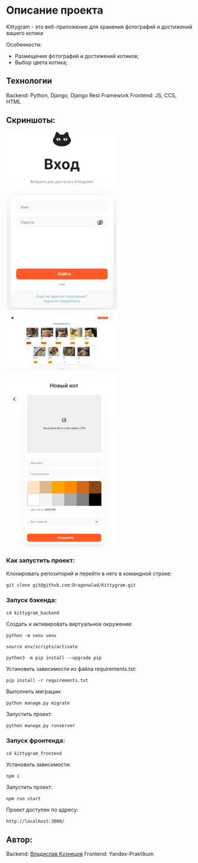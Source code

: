 # Описание проекта

Kittygram - это веб-приложение для хранения фотографий и достижений вашего котика

Особенности:
* Размещение фотографий и достижений котиков;
* Выбор цвета котика;


## Технологии
Backend: Python, Django, Django Rest Framework
Frontend: JS, CCS, HTML

## Скриншоты:


<img src="preview/1.PNG" width="300"/>&nbsp;

<img src="preview/2.PNG" width="300"/>&nbsp;

<img src="preview/3.PNG" width="300"/>&nbsp;

### Как запустить проект:

Клонировать репозиторий и перейти в него в командной строке:

```
git clone git@github.com:Dragonwlad/Kittygram.git
```

### Запуск бэкенда:

```
cd kittygram_backend
```

Cоздать и активировать виртуальное окружение:

```
python -m venv venv
```

```
source env/scripts/activate
```

```
python3 -m pip install --upgrade pip
```

Установить зависимости из файла requirements.txt:

```
pip install -r requirements.txt
```

Выполнить миграции:

```
python manage.py migrate
```

Запустить проект:

```
python manage.py runserver
```

### Запуск фронтенда:

```
cd kittygram_frontend
```

Установить зависимости:

```
npm i
```

Запустить проект:

```
npm run start
```

Проект доступен по адресу:

```
http://localhost:3000/
```

## Автор:
Backend: [Владислав Кузнецов](https://github.com/Dragonwlad)
Frontend: Yandex-Praktikum
